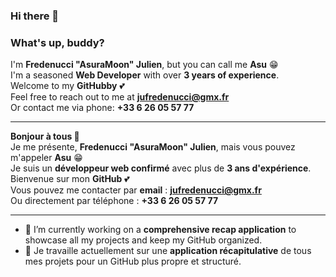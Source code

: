 ### Hi there 👋  
### What's up, buddy?  
I'm **Fredenucci "AsuraMoon" Julien**, but you can call me **Asu** 😁  
I'm a seasoned **Web Developer** with over **3 years of experience**.  
Welcome to my **GitHubby** 💕  
Feel free to reach out to me at **jufredenucci@gmx.fr**  
Or contact me via phone: **+33 6 26 05 57 77**  

---

**Bonjour à tous 👋**  
Je me présente, **Fredenucci "AsuraMoon" Julien**, mais vous pouvez m'appeler **Asu** 😁  
Je suis un **développeur web confirmé** avec plus de **3 ans d'expérience**.  
Bienvenue sur mon **GitHub** 💕  
Vous pouvez me contacter par **email** : **jufredenucci@gmx.fr**  
Ou directement par téléphone : **+33 6 26 05 57 77**  

---

- 🔭 I’m currently working on a **comprehensive recap application** to showcase all my projects and keep my GitHub organized.
- 🔭 Je travaille actuellement sur une **application récapitulative** de tous mes projets pour un GitHub plus propre et structuré.


<!--
**AsuraMoon/AsuraMoon** is a ✨ _special_ ✨ repository because its `README.md` (this file) appears on your GitHub profile.

Here are some ideas to get you started:

- 🔭 I’m currently working on ...
- 🌱 I’m currently learning ...
- 👯 I’m looking to collaborate on ...
- 🤔 I’m looking for help with ...
- 💬 Ask me about ...
- 📫 How to reach me: ...
- 😄 Pronouns: ...
- ⚡ Fun fact: ...
-->
